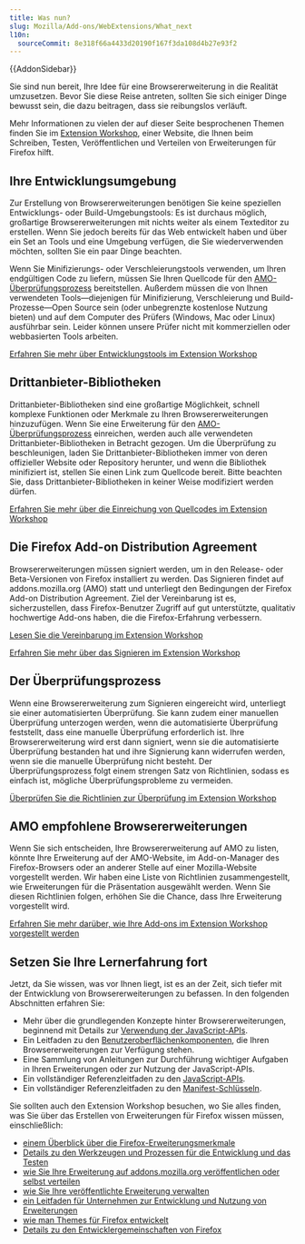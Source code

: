 ```yaml
---
title: Was nun?
slug: Mozilla/Add-ons/WebExtensions/What_next
l10n:
  sourceCommit: 8e318f66a4433d20190f167f3da108d4b27e93f2
---
```


{{AddonSidebar}}

Sie sind nun bereit, Ihre Idee für eine Browsererweiterung in die Realität umzusetzen. Bevor Sie diese Reise antreten, sollten Sie sich einiger Dinge bewusst sein, die dazu beitragen, dass sie reibungslos verläuft.

Mehr Informationen zu vielen der auf dieser Seite besprochenen Themen finden Sie im [Extension Workshop](https://extensionworkshop.com), einer Website, die Ihnen beim Schreiben, Testen, Veröffentlichen und Verteilen von Erweiterungen für Firefox hilft.

## Ihre Entwicklungsumgebung

Zur Erstellung von Browsererweiterungen benötigen Sie keine speziellen Entwicklungs- oder Build-Umgebungstools: Es ist durchaus möglich, großartige Browsererweiterungen mit nichts weiter als einem Texteditor zu erstellen. Wenn Sie jedoch bereits für das Web entwickelt haben und über ein Set an Tools und eine Umgebung verfügen, die Sie wiederverwenden möchten, sollten Sie ein paar Dinge beachten.

Wenn Sie Minifizierungs- oder Verschleierungstools verwenden, um Ihren endgültigen Code zu liefern, müssen Sie Ihren Quellcode für den [AMO-Überprüfungsprozess](#der_überprüfungsprozess) bereitstellen. Außerdem müssen die von Ihnen verwendeten Tools—diejenigen für Minifizierung, Verschleierung und Build-Prozesse—Open Source sein (oder unbegrenzte kostenlose Nutzung bieten) und auf dem Computer des Prüfers (Windows, Mac oder Linux) ausführbar sein. Leider können unsere Prüfer nicht mit kommerziellen oder webbasierten Tools arbeiten.

[Erfahren Sie mehr über Entwicklungstools im Extension Workshop](https://extensionworkshop.com/documentation/develop/browser-extension-development-tools/)

## Drittanbieter-Bibliotheken

Drittanbieter-Bibliotheken sind eine großartige Möglichkeit, schnell komplexe Funktionen oder Merkmale zu Ihren Browsererweiterungen hinzuzufügen. Wenn Sie eine Erweiterung für den [AMO-Überprüfungsprozess](#der_überprüfungsprozess) einreichen, werden auch alle verwendeten Drittanbieter-Bibliotheken in Betracht gezogen. Um die Überprüfung zu beschleunigen, laden Sie Drittanbieter-Bibliotheken immer von deren offizieller Website oder Repository herunter, und wenn die Bibliothek minifiziert ist, stellen Sie einen Link zum Quellcode bereit. Bitte beachten Sie, dass Drittanbieter-Bibliotheken in keiner Weise modifiziert werden dürfen.

[Erfahren Sie mehr über die Einreichung von Quellcodes im Extension Workshop](https://extensionworkshop.com/documentation/publish/source-code-submission/)

## Die Firefox Add-on Distribution Agreement

Browsererweiterungen müssen signiert werden, um in den Release- oder Beta-Versionen von Firefox installiert zu werden. Das Signieren findet auf addons.mozilla.org (AMO) statt und unterliegt den Bedingungen der Firefox Add-on Distribution Agreement. Ziel der Vereinbarung ist es, sicherzustellen, dass Firefox-Benutzer Zugriff auf gut unterstützte, qualitativ hochwertige Add-ons haben, die die Firefox-Erfahrung verbessern.

[Lesen Sie die Vereinbarung im Extension Workshop](https://extensionworkshop.com/documentation/publish/firefox-add-on-distribution-agreement/)

[Erfahren Sie mehr über das Signieren im Extension Workshop](https://extensionworkshop.com/documentation/publish/signing-and-distribution-overview/)

## Der Überprüfungsprozess

Wenn eine Browsererweiterung zum Signieren eingereicht wird, unterliegt sie einer automatisierten Überprüfung. Sie kann zudem einer manuellen Überprüfung unterzogen werden, wenn die automatisierte Überprüfung feststellt, dass eine manuelle Überprüfung erforderlich ist. Ihre Browsererweiterung wird erst dann signiert, wenn sie die automatisierte Überprüfung bestanden hat und ihre Signierung kann widerrufen werden, wenn sie die manuelle Überprüfung nicht besteht. Der Überprüfungsprozess folgt einem strengen Satz von Richtlinien, sodass es einfach ist, mögliche Überprüfungsprobleme zu vermeiden.

[Überprüfen Sie die Richtlinien zur Überprüfung im Extension Workshop](https://extensionworkshop.com/documentation/publish/add-on-policies/)

## AMO empfohlene Browsererweiterungen

Wenn Sie sich entscheiden, Ihre Browsererweiterung auf AMO zu listen, könnte Ihre Erweiterung auf der AMO-Website, im Add-on-Manager des Firefox-Browsers oder an anderer Stelle auf einer Mozilla-Website vorgestellt werden. Wir haben eine Liste von Richtlinien zusammengestellt, wie Erweiterungen für die Präsentation ausgewählt werden. Wenn Sie diesen Richtlinien folgen, erhöhen Sie die Chance, dass Ihre Erweiterung vorgestellt wird.

[Erfahren Sie mehr darüber, wie Ihre Add-ons im Extension Workshop vorgestellt werden](https://extensionworkshop.com/documentation/publish/recommended-extensions/)

## Setzen Sie Ihre Lernerfahrung fort

Jetzt, da Sie wissen, was vor Ihnen liegt, ist es an der Zeit, sich tiefer mit der Entwicklung von Browsererweiterungen zu befassen. In den folgenden Abschnitten erfahren Sie:

- Mehr über die grundlegenden Konzepte hinter Browsererweiterungen, beginnend mit Details zur [Verwendung der JavaScript-APIs](/de/docs/Mozilla/Add-ons/WebExtensions/API).
- Ein Leitfaden zu den [Benutzeroberflächenkomponenten](/de/docs/Mozilla/Add-ons/WebExtensions/user_interface), die Ihren Browsererweiterungen zur Verfügung stehen.
- Eine Sammlung von Anleitungen zur Durchführung wichtiger Aufgaben in Ihren Erweiterungen oder zur Nutzung der JavaScript-APIs.
- Ein vollständiger Referenzleitfaden zu den [JavaScript-APIs](/de/docs/Mozilla/Add-ons/WebExtensions/Browser_support_for_JavaScript_APIs).
- Ein vollständiger Referenzleitfaden zu den [Manifest-Schlüsseln](/de/docs/Mozilla/Add-ons/WebExtensions/manifest.json).

Sie sollten auch den Extension Workshop besuchen, wo Sie alles finden, was Sie über das Erstellen von Erweiterungen für Firefox wissen müssen, einschließlich:

- [einem Überblick über die Firefox-Erweiterungsmerkmale](https://extensionworkshop.com/#about)
- [Details zu den Werkzeugen und Prozessen für die Entwicklung und das Testen](https://extensionworkshop.com/documentation/develop/)
- [wie Sie Ihre Erweiterung auf addons.mozilla.org veröffentlichen oder selbst verteilen](https://extensionworkshop.com/documentation/publish/)
- [wie Sie Ihre veröffentlichte Erweiterung verwalten](https://extensionworkshop.com/documentation/manage/)
- [ein Leitfaden für Unternehmen zur Entwicklung und Nutzung von Erweiterungen](https://extensionworkshop.com/documentation/enterprise/)
- [wie man Themes für Firefox entwickelt](https://extensionworkshop.com/documentation/themes/)
- [Details zu den Entwicklergemeinschaften von Firefox](https://extensionworkshop.com/community/)
